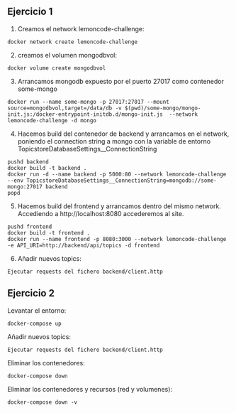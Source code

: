 ## Ejercicio 1

1) Creamos el network lemoncode-challenge:

```
docker network create lemoncode-challenge
```

2) creamos el volumen mongodbvol:

```
docker volume create mongodbvol
```

3) Arrancamos mongodb expuesto por el puerto 27017 como contenedor some-mongo

```
docker run --name some-mongo -p 27017:27017 --mount source=mongodbvol,target=/data/db -v $(pwd)/some-mongo/mongo-init.js:/docker-entrypoint-initdb.d/mongo-init.js  --network lemoncode-challenge -d mongo
```

4) Hacemos build del contenedor de backend y arrancamos en el network, poniendo el connection string a mongo con la variable de entorno TopicstoreDatabaseSettings__ConnectionString 

```
pushd backend
docker build -t backend .
docker run -d --name backend -p 5000:80 --network lemoncode-challenge --env TopicstoreDatabaseSettings__ConnectionString=mongodb://some-mongo:27017 backend
popd
```

5) Hacemos build del frontend y arrancamos dentro del mismo network. Accediendo a http://localhost:8080 accederemos al site.

```
pushd frontend
docker build -t frontend .
docker run --name frontend -p 8080:3000 --network lemoncode-challenge -e API_URI=http://backend/api/topics -d frontend
```

6) Añadir nuevos topics:

```Ejecutar requests del fichero backend/client.http```

## Ejercicio 2

Levantar el entorno:

```docker-compose up```

Añadir nuevos topics:

```Ejecutar requests del fichero backend/client.http```

Eliminar los contenedores:

```docker-compose down``` 

Eliminar los contenedores y recursos (red y volumenes):

```docker-compose down -v```